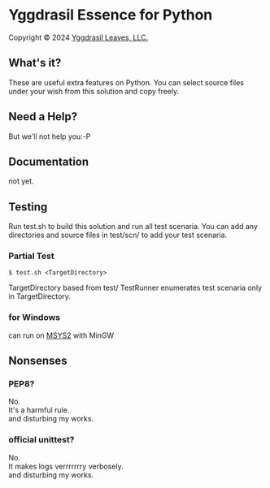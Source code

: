 ﻿# Yggdrasil Essence for Python

Copyright © 2024 [Yggdrasil Leaves, LLC.](https://yggdrasil-leaves.com)

## What's it?

These are useful extra features on Python.
You can select source files under your wish from this solution and copy freely.

## Need a Help?

But we'll not help you:-P

## Documentation

not yet.

## Testing

Run test.sh to build this solution and run all test scenaria.
You can add any directories and source files in test/scn/ to add your test scenaria.

### Partial Test

```
$ test.sh <TargetDirectory>
```

TargetDirectory based from test/
TestRunner enumerates test scenaria only in TargetDirectory.

### for Windows

can run on [MSYS2](https://www.msys2.org/) with MinGW

## Nonsenses

### PEP8?

No.  
It's a harmful rule.  
and disturbing my works.  

### official unittest?

No.  
It makes logs verrrrrrry verbosely.  
and disturbing my works.  

